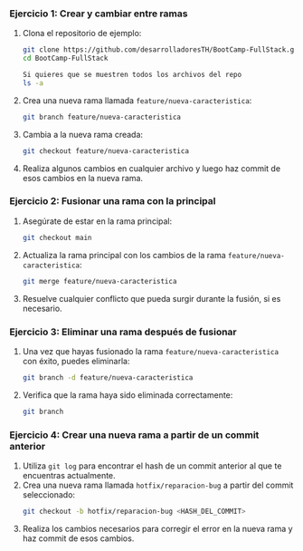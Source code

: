 ### Ejercicio 1: Crear y cambiar entre ramas
1. Clona el repositorio de ejemplo:
   ```bash
   git clone https://github.com/desarrolladoresTH/BootCamp-FullStack.git
   cd BootCamp-FullStack
   
   Si quieres que se muestren todos los archivos del repo
   ls -a 
   ```
2. Crea una nueva rama llamada `feature/nueva-caracteristica`:
   ```bash
   git branch feature/nueva-caracteristica
   ```
3. Cambia a la nueva rama creada:
   ```bash
   git checkout feature/nueva-caracteristica
   ```
4. Realiza algunos cambios en cualquier archivo y luego haz commit de esos cambios en la nueva rama.
### Ejercicio 2: Fusionar una rama con la principal
1. Asegúrate de estar en la rama principal:
   ```bash
   git checkout main
   ```
2. Actualiza la rama principal con los cambios de la rama `feature/nueva-caracteristica`:
   ```bash
   git merge feature/nueva-caracteristica
   ```
3. Resuelve cualquier conflicto que pueda surgir durante la fusión, si es necesario.

### Ejercicio 3: Eliminar una rama después de fusionar
1. Una vez que hayas fusionado la rama `feature/nueva-caracteristica` con éxito, puedes eliminarla:
   ```bash
   git branch -d feature/nueva-caracteristica
   ```
2. Verifica que la rama haya sido eliminada correctamente:
   ```bash
   git branch
   ```
### Ejercicio 4: Crear una nueva rama a partir de un commit anterior
1. Utiliza `git log` para encontrar el hash de un commit anterior al que te encuentras actualmente.
2. Crea una nueva rama llamada `hotfix/reparacion-bug` a partir del commit seleccionado:
   ```bash
   git checkout -b hotfix/reparacion-bug <HASH_DEL_COMMIT>
   ```
3. Realiza los cambios necesarios para corregir el error en la nueva rama y haz commit de esos cambios.